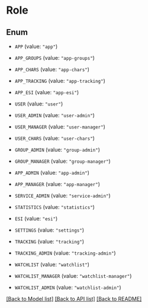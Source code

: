# Role

## Enum


* `APP` (value: `"app"`)

* `APP_GROUPS` (value: `"app-groups"`)

* `APP_CHARS` (value: `"app-chars"`)

* `APP_TRACKING` (value: `"app-tracking"`)

* `APP_ESI` (value: `"app-esi"`)

* `USER` (value: `"user"`)

* `USER_ADMIN` (value: `"user-admin"`)

* `USER_MANAGER` (value: `"user-manager"`)

* `USER_CHARS` (value: `"user-chars"`)

* `GROUP_ADMIN` (value: `"group-admin"`)

* `GROUP_MANAGER` (value: `"group-manager"`)

* `APP_ADMIN` (value: `"app-admin"`)

* `APP_MANAGER` (value: `"app-manager"`)

* `SERVICE_ADMIN` (value: `"service-admin"`)

* `STATISTICS` (value: `"statistics"`)

* `ESI` (value: `"esi"`)

* `SETTINGS` (value: `"settings"`)

* `TRACKING` (value: `"tracking"`)

* `TRACKING_ADMIN` (value: `"tracking-admin"`)

* `WATCHLIST` (value: `"watchlist"`)

* `WATCHLIST_MANAGER` (value: `"watchlist-manager"`)

* `WATCHLIST_ADMIN` (value: `"watchlist-admin"`)


[[Back to Model list]](../README.md#documentation-for-models) [[Back to API list]](../README.md#documentation-for-api-endpoints) [[Back to README]](../README.md)


